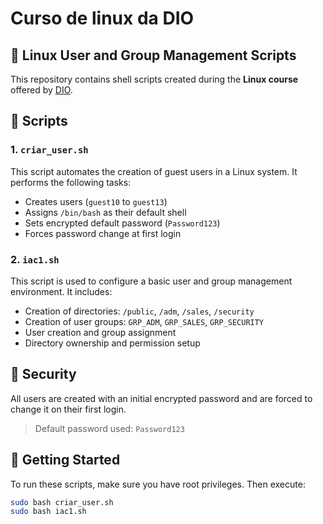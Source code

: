 # Curso de linux da DIO

## 🐧 Linux User and Group Management Scripts

This repository contains shell scripts created during the **Linux course** offered by [DIO](https://www.dio.me/en).

## 📁 Scripts

### 1. `criar_user.sh`
This script automates the creation of guest users in a Linux system. It performs the following tasks:
- Creates users (`guest10` to `guest13`)
- Assigns `/bin/bash` as their default shell
- Sets encrypted default password (`Password123`)
- Forces password change at first login

### 2. `iac1.sh`
This script is used to configure a basic user and group management environment. It includes:
- Creation of directories: `/public`, `/adm`, `/sales`, `/security`
- Creation of user groups: `GRP_ADM`, `GRP_SALES`, `GRP_SECURITY`
- User creation and group assignment
- Directory ownership and permission setup

## 🔐 Security
All users are created with an initial encrypted password and are forced to change it on their first login.

> Default password used: `Password123`

## 🚀 Getting Started

To run these scripts, make sure you have root privileges. Then execute:

```bash
sudo bash criar_user.sh
sudo bash iac1.sh
